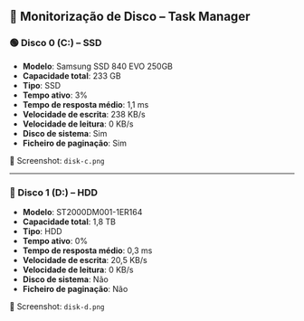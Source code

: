 ## 💾 Monitorização de Disco – Task Manager

### 🟢 Disco 0 (C:) – SSD
- **Modelo**: Samsung SSD 840 EVO 250GB
- **Capacidade total**: 233 GB
- **Tipo**: SSD
- **Tempo ativo**: 3%
- **Tempo de resposta médio**: 1,1 ms
- **Velocidade de escrita**: 238 KB/s
- **Velocidade de leitura**: 0 KB/s
- **Disco de sistema**: Sim
- **Ficheiro de paginação**: Sim

📁 Screenshot: `disk-c.png`

---

### 🔵 Disco 1 (D:) – HDD
- **Modelo**: ST2000DM001-1ER164
- **Capacidade total**: 1,8 TB
- **Tipo**: HDD
- **Tempo ativo**: 0%
- **Tempo de resposta médio**: 0,3 ms
- **Velocidade de escrita**: 20,5 KB/s
- **Velocidade de leitura**: 0 KB/s
- **Disco de sistema**: Não
- **Ficheiro de paginação**: Não

📁 Screenshot: `disk-d.png`
